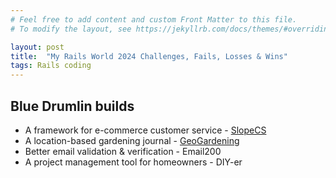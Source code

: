 ```yaml
---
# Feel free to add content and custom Front Matter to this file.
# To modify the layout, see https://jekyllrb.com/docs/themes/#overriding-theme-defaults

layout: post
title:  "My Rails World 2024 Challenges, Fails, Losses & Wins"
tags: Rails coding
---
```


## Blue Drumlin builds
- A framework for e-commerce customer service - [SlopeCS](https://slopecs.com/)
- A location-based gardening journal - [GeoGardening](https://geogardening.app/)
- Better email validation & verification - Email200
- A project management tool for homeowners - DIY-er

<!-- 
<ul>
  {% for post in site.posts %}
    <li>
      <a href="{{ post.url }}">{{ post.title }}</a>
    </li>
  {% endfor %}
</ul> -->
